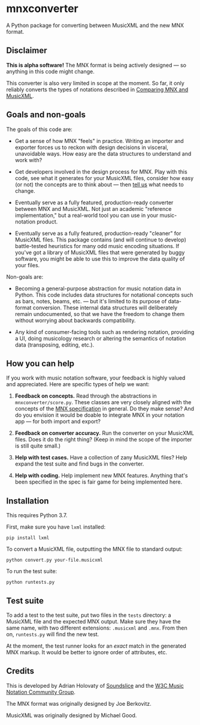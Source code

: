 # mnxconverter

A Python package for converting between MusicXML and
the new MNX format.

## Disclaimer

**This is alpha software!** The MNX format is being
actively designed — so anything in this code might change.

This converter is also very limited in scope at the moment.
So far, it only reliably converts the types of notations
described in [Comparing MNX and MusicXML](https://w3c.github.io/mnx/docs/comparisons/musicxml/).

## Goals and non-goals

The goals of this code are:

* Get a sense of how MNX "feels" in practice.
Writing an importer and exporter forces us to reckon with
design decisions in visceral, unavoidable ways. How easy
are the data structures to understand and work with?

* Get developers involved in the design process for
MNX. Play with this code, see what it generates
for your MusicXML files, consider how easy (or not)
the concepts are to think about — then [tell us](https://github.com/w3c/mnx/issues)
what needs to change.

* Eventually serve as a fully featured, production-ready
converter between MNX and MusicXML. Not just an
academic "reference implementation," but a real-world
tool you can use in your music-notation product.

* Eventually serve as a fully featured, production-ready
"cleaner" for MusicXML files. This package contains (and
will continue to develop) battle-tested heuristics for
many odd music encoding situations. If you've got a
library of MusicXML files that were generated by buggy
software, you might be able to use this to improve the
data quality of your files.

Non-goals are:

* Becoming a general-purpose abstraction for music notation
data in Python. This code includes data structures for
notational concepts such as bars, notes, beams, etc. — but
it's limited to its purpose of data-format conversion.
These internal data structures will deliberately remain
undocumented, so that we have the freedom to change them
without worrying about backwards compatibility.

* Any kind of consumer-facing tools such as rendering
notation, providing a UI, doing musicology research or
altering the semantics of notation data (transposing,
editing, etc.).

## How you can help

If you work with music notation software, your feedback is
highly valued and appreciated. Here are specific types of
help we want:

1. **Feedback on concepts.** Read through the abstractions
in `mnxconverter/score.py`. These classes are very closely
aligned with the concepts of the
[MNX specification](https://w3c.github.io/mnx/docs/)
in general. Do they make sense? And do you envision it
would be doable to integrate MNX in your notation
app — for both import and export?

2. **Feedback on converter accuracy.** Run the converter on
your MusicXML files. Does it do the right thing? (Keep in
mind the scope of the importer is still quite small.)

3. **Help with test cases.** Have a collection of zany
MusicXML files? Help expand the test suite and find bugs
in the converter.

4. **Help with coding.** Help implement new MNX
features. Anything that's been specified in the spec is
fair game for being implemented here.

## Installation

This requires Python 3.7.

First, make sure you have `lxml` installed:

```
pip install lxml
```

To convert a MusicXML file, outputting the MNX file
to standard output:

```
python convert.py your-file.musicxml
```

To run the test suite:

```
python runtests.py
```

## Test suite

To add a test to the test suite, put two files in the `tests`
directory: a MusicXML file and the expected MNX output.
Make sure they have the same name, with two different extensions:
`.musicxml` and `.mnx`. From then on, `runtests.py` will find
the new test.

At the moment, the test runner looks for an *exact* match in the
generated MNX markup. It would be better to ignore order of
attributes, etc.

## Credits

This is developed by Adrian Holovaty of
[Soundslice](https://www.soundslice.com/) and the
[W3C Music Notation Community Group](https://www.w3.org/community/music-notation/).

The MNX format was originally designed by Joe Berkovitz.

MusicXML was originally designed by Michael Good.
